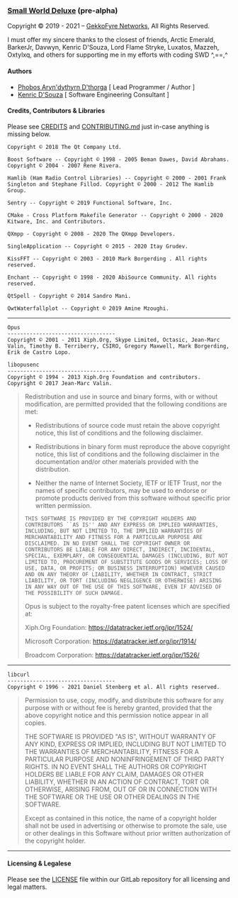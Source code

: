 ### [Small World Deluxe](https://git.gekkofyre.io/amateur-radio/small-world-deluxe/) (pre-alpha)

Copyright © 2019 - 2021 – [GekkoFyre Networks](https://gekkofyre.io/), All Rights Reserved.

I must offer my sincere thanks to the closest of friends, Arctic Emerald, BarkerJr, Davwyn, Kenric D'Souza, Lord Flame Stryke, Luxatos, Mazzeh, Oxtylxq, and others for supporting me in my efforts with coding SWD ^,==,^

#### Authors

- [Phobos Aryn'dythyrn D'thorga](https://code.gekkofyre.io/phobos-dthorga) [ Lead Programmer / Author ]
- [Kenric D'Souza](https://code.gekkofyre.io/azurebyte) [ Software Engineering Consultant ]

#### Credits, Contributors & Libraries

Please see [CREDITS](https://code.gekkofyre.io/amateur-radio/small-world-deluxe/-/blob/develop/CREDITS) and [CONTRIBUTING.md](https://code.gekkofyre.io/amateur-radio/small-world-deluxe/-/blob/develop/CONTRIBUTING.md) just in-case anything is missing below.

`Copyright © 2018 The Qt Company Ltd.`

`Boost Software -- Copyright © 1998 - 2005 Beman Dawes, David Abrahams. Copyright © 2004 - 2007 Rene Rivera.`

`Hamlib (Ham Radio Control Libraries) -- Copyright © 2000 - 2001 Frank Singleton and Stephane Fillod. Copyright © 2000 - 2012 The Hamlib Group.`

`Sentry -- Copyright © 2019 Functional Software, Inc.`

`CMake - Cross Platform Makefile Generator -- Copyright © 2000 - 2020 Kitware, Inc. and Contributors.`

`QXmpp - Copyright © 2008 - 2020 The QXmpp Developers.`

`SingleApplication -- Copyright © 2015 - 2020 Itay Grudev.`

`KissFFT -- Copyright © 2003 - 2010 Mark Borgerding . All rights reserved.`

`Enchant -- Copyright © 1998 - 2020 AbiSource Community. All rights reserved.`

`QtSpell - Copyright © 2014 Sandro Mani.`

`QwtWaterfallplot -- Copyright © 2019 Amine Mzoughi.`

------

```
Opus
----------------------------------
Copyright © 2001 - 2011 Xiph.Org, Skype Limited, Octasic, Jean-Marc Valin, Timothy B. Terriberry, CSIRO, Gregory Maxwell, Mark Borgerding, Erik de Castro Lopo.
```

```
libopusenc
----------------------------------
Copyright © 1994 - 2013 Xiph.Org Foundation and contributors.
Copyright © 2017 Jean-Marc Valin.
```

> Redistribution and use in source and binary forms, with or without
> modification, are permitted provided that the following conditions
> are met:
>
> - Redistributions of source code must retain the above copyright
> notice, this list of conditions and the following disclaimer.
>
> - Redistributions in binary form must reproduce the above copyright
> notice, this list of conditions and the following disclaimer in the
> documentation and/or other materials provided with the distribution.
>
> - Neither the name of Internet Society, IETF or IETF Trust, nor the
> names of specific contributors, may be used to endorse or promote
> products derived from this software without specific prior written
> permission.
>
> `THIS SOFTWARE IS PROVIDED BY THE COPYRIGHT HOLDERS AND CONTRIBUTORS
> ``AS IS'' AND ANY EXPRESS OR IMPLIED WARRANTIES, INCLUDING, BUT NOT
> LIMITED TO, THE IMPLIED WARRANTIES OF MERCHANTABILITY AND FITNESS FOR
> A PARTICULAR PURPOSE ARE DISCLAIMED. IN NO EVENT SHALL THE COPYRIGHT OWNER
> OR CONTRIBUTORS BE LIABLE FOR ANY DIRECT, INDIRECT, INCIDENTAL, SPECIAL,
> EXEMPLARY, OR CONSEQUENTIAL DAMAGES (INCLUDING, BUT NOT LIMITED TO,
> PROCUREMENT OF SUBSTITUTE GOODS OR SERVICES; LOSS OF USE, DATA, OR
> PROFITS; OR BUSINESS INTERRUPTION) HOWEVER CAUSED AND ON ANY THEORY OF
> LIABILITY, WHETHER IN CONTRACT, STRICT LIABILITY, OR TORT (INCLUDING
> NEGLIGENCE OR OTHERWISE) ARISING IN ANY WAY OUT OF THE USE OF THIS
> SOFTWARE, EVEN IF ADVISED OF THE POSSIBILITY OF SUCH DAMAGE.`
>
> Opus is subject to the royalty-free patent licenses which are specified at:
>
> Xiph.Org Foundation:
> https://datatracker.ietf.org/ipr/1524/
>
> Microsoft Corporation:
> https://datatracker.ietf.org/ipr/1914/
>
> Broadcom Corporation:
> https://datatracker.ietf.org/ipr/1526/

------

```
libcurl
----------------------------------
Copyright © 1996 - 2021 Daniel Stenberg et al. All rights reserved.
```

> Permission to use, copy, modify, and distribute this software for any purpose with or without fee is hereby granted, provided that the above copyright notice and this permission notice appear in all copies.
>
> THE SOFTWARE IS PROVIDED "AS IS", WITHOUT WARRANTY OF ANY KIND, EXPRESS OR IMPLIED, INCLUDING BUT NOT LIMITED TO THE WARRANTIES OF MERCHANTABILITY, FITNESS FOR A PARTICULAR PURPOSE AND NONINFRINGEMENT OF THIRD PARTY RIGHTS. IN NO EVENT SHALL THE AUTHORS OR COPYRIGHT HOLDERS BE LIABLE FOR ANY CLAIM, DAMAGES OR OTHER LIABILITY, WHETHER IN AN ACTION OF CONTRACT, TORT OR OTHERWISE, ARISING FROM, OUT OF OR IN CONNECTION WITH THE SOFTWARE OR THE USE OR OTHER DEALINGS IN THE SOFTWARE.
>
> Except as contained in this notice, the name of a copyright holder shall not be used in advertising or otherwise to promote the sale, use or other dealings in this Software without prior written authorization of the copyright holder.

------

#### Licensing & Legalese

Please see the [LICENSE](https://code.gekkofyre.io/amateur-radio/small-world-deluxe/-/blob/develop/LICENSE) file within our GitLab repository for all licensing and legal matters.

